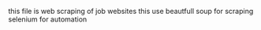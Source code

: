 this file is web scraping of job websites
this use beautfull soup for scraping
selenium for automation
